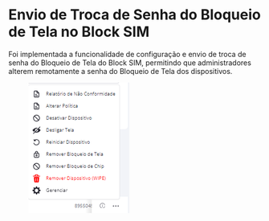 # Envio de Troca de Senha do Bloqueio de Tela no Block SIM

Foi implementada a funcionalidade de configuração e envio de troca de senha do Bloqueio de Tela do Block SIM, permitindo que administradores alterem remotamente a senha do Bloqueio de Tela dos dispositivos.

<figure><img src="../../.gitbook/assets/image (2).png" alt=""><figcaption></figcaption></figure>

